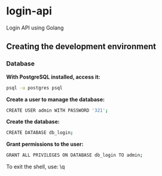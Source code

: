 # login-api

Login API using Golang

## Creating the development environment

### Database

**With PostgreSQL installed, access it:**

```sh
psql -u postgres psql
```

**Create a user to manage the database:**

```sh
CREATE USER admin WITH PASSWORD '321';
```

**Create the database:**

```sh
CREATE DATABASE db_login;
```

**Grant permissions to the user:**

```sh
GRANT ALL PRIVILEGES ON DATABASE db_login TO admin;
```

To exit the shell, use: \q
